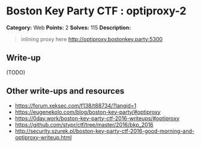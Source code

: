 # Boston Key Party CTF : optiproxy-2

**Category:** Web
**Points:** 2
**Solves:** 115
**Description:**

> inlining proxy here <http://optiproxy.bostonkey.party:5300>


## Write-up

(TODO)

## Other write-ups and resources

* <https://forum.xeksec.com/f138/t88734/?langid=1> 
* <https://eugenekolo.com/blog/boston-key-party/#optiproxy>
* <https://0day.work/boston-key-party-ctf-2016-writeups/#optiproxy>
* <https://github.com/stypr/ctf/tree/master/2016/bkp_2016>
* <http://security.szurek.pl/boston-key-party-ctf-2016-good-morning-and-optiproxy-writeup.html>
